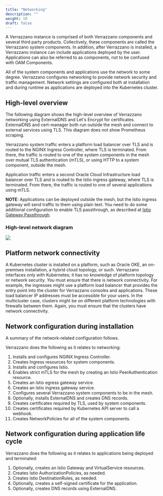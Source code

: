 ```yaml
---
title: "Networking"
description: ""
weight: 10
draft: false
---
```


A Verrazzano instance is comprised of both Verrazzano components and several
third party products. Collectively, these components are called the Verrazzano
system components.  In addition, after Verrazzano is installed,
a Verrazzano instance can include applications deployed by the user.  Applications
can also be referred to as components, not to be confused with OAM Components.  

All of the system components and applications use the network to some degree.  Verrazzano
configures networking to provide network security and traffic management.  Network
settings are configured both at installation and during runtime as applications are
deployed into the Kubernetes cluster.

## High-level overview
The following diagram shows the high-level overview of Verrazzano networking
using ExternalDNS and Let's Encrypt for certificates. ExternalDNS and cert-manager
both run outside the mesh and connect to external services using TLS.  This diagram
does not show Prometheus scraping.

Verrazzano system traffic enters a platform load balancer over TLS and is routed to the
NGINX Ingress Controller, where TLS is terminated.  From there, the traffic is routed
to one of the system components in the mesh over mutual TLS authentication (mTLS), or using HTTP to a system component,
outside the mesh.  

Application traffic enters a second Oracle Cloud Infrastructure load balancer over TLS and is routed to the
Istio ingress gateway, where TLS is terminated. From there, the traffic is routed
to one of several applications using mTLS.

**NOTE**: Applications can be deployed outside the mesh, but the Istio ingress gateway
will send traffic to them using plain text.  You need to do some additional configuration to
enable TLS passthrough, as described at [Istio Gateway Passthrough](https://istio.io/latest/docs/tasks/traffic-management/ingress/ingress-sni-passthrough/).

### High-level network diagram

![](/docs/images/networking/network-high-level.png)

## Platform network connectivity
A Kubernetes cluster is installed on a platform, such as Oracle OKE,
an on-premises installation, a hybrid cloud topology, or such.  Verrazzano interfaces only
with Kubernetes; it has no knowledge of platform topology or network security. _You_ must
ensure that there is network connectivity.  For example, the
ingresses might use a platform load balancer that provides the entry point into the
cluster for Verrazzano consoles and applications.  These load balancer IP addresses must be
accessible for your users.  In the multicluster case, clusters might be on
different platform technologies with firewalls between them. Again, you must
ensure that the clusters have network connectivity.


## Network configuration during installation
A summary of the network-related configuration follows.

Verrazzano does the following as it relates to networking:
1. Installs and configures NGINX Ingress Controller.
1. Creates Ingress resources for system components.
1. Installs and configures Istio.
1. Enables strict mTLS for the mesh by creating an Istio PeerAuthentication resource.
1. Creates an Istio egress gateway service.
1. Creates an Istio ingress gateway service.
1. Configures several Verrazzano system components to be in the mesh.  
1. Optionally, installs ExternalDNS and creates DNS records.
1. Creates certificates required by TLS, used by system components.
1. Creates certificates required by Kubernetes API server to call a webhook.
1. Creates NetworkPolicies for all of the system components.

## Network configuration during application life cycle
Verrazzano does the following as it relates to applications being deployed and terminated:
1. Optionally, creates an Istio Gateway and VirtualService resources.
1. Creates Istio AuthorizationPolicies, as needed.
1. Creates Istio DestinationRules, as needed.
1. Optionally, creates a self-signed certificate for the application.
1. Optionally, creates DNS records using ExternalDNS.
